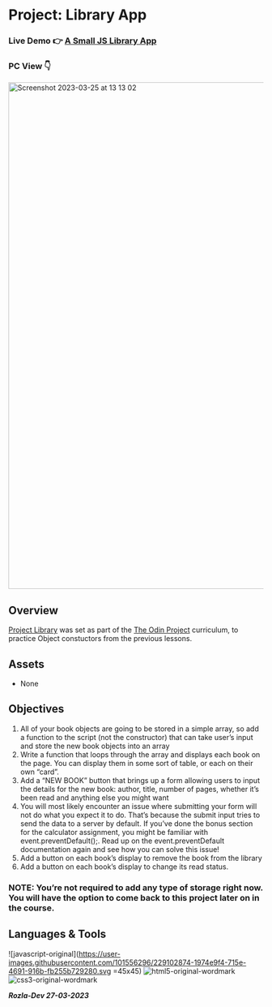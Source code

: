 # Project: Library App

### Live Demo :point_right: <a href="https://curveservices.github.io/Library/">A Small JS Library App</a>

### PC View :point_down:

<img width="999" alt="Screenshot 2023-03-25 at 13 13 02" src="https://user-images.githubusercontent.com/101556296/227719310-f121be57-b7c9-40c6-ae5f-048ca0a1ed39.png">


## Overview

<a href="https://www.theodinproject.com/lessons/node-path-javascript-library">Project Library</a> was set as part of the <a href="https://www.theodinproject.com/">The Odin Project</a> curriculum, to practice Object constuctors from the previous lessons.


## Assets

- None

## Objectives

1. All of your book objects are going to be stored in a simple array, so add a function to the script (not the constructor) that can take user’s input and store the new book objects into an array
2. Write a function that loops through the array and displays each book on the page. You can display them in some sort of table, or each on their own “card”.
3. Add a “NEW BOOK” button that brings up a form allowing users to input the details for the new book: author, title, number of pages, whether it’s been read and anything else you might want
4. You will most likely encounter an issue where submitting your form will not do what you expect it to do. That’s because the submit input tries to send the data to a server by default. If you’ve done the bonus section for the calculator assignment, you might be familiar with event.preventDefault();. Read up on the event.preventDefault documentation again and see how you can solve this issue!
6. Add a button on each book’s display to remove the book from the library
7. Add a button on each book’s display to change its read status.

### NOTE: You’re not required to add any type of storage right now. You will have the option to come back to this project later on in the course.

## Languages & Tools

![javascript-original](https://user-images.githubusercontent.com/101556296/229102874-1974e9f4-715e-4691-916b-fb255b729280.svg =45x45) ![html5-original-wordmark](https://user-images.githubusercontent.com/101556296/229102965-ea797207-dfc8-490e-a5f4-dfd4117fa5b6.svg) 
![css3-original-wordmark](https://user-images.githubusercontent.com/101556296/229103021-3b7523ec-24bd-4a85-9f69-a269bd0c1494.svg)

***Rozla-Dev 27-03-2023***
